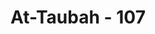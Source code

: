 ---
title: "At-Taubah - 107"
no: 107
arabic_no: ١٠٧
ayah: وَالَّذِيْنَ اتَّخَذُوْا مَسْجِدًا ضِرَارًا وَّكُفْرًا وَّتَفْرِيْقًاۢ بَيْنَ الْمُؤْمِنِيْنَ وَاِرْصَادًا لِّمَنْ حَارَبَ اللّٰهَ وَرَسُوْلَهٗ مِنْ قَبْلُ ۗوَلَيَحْلِفُنَّ اِنْ اَرَدْنَآ اِلَّا الْحُسْنٰىۗ وَاللّٰهُ يَشْهَدُ اِنَّهُمْ لَكٰذِبُوْنَ 
translation: "Dan (di antara orang-orang munafik itu) ada yang mendirikan masjid untuk menimbulkan bencana (pada orang-orang yang beriman), untuk kekafiran dan untuk memecah belah di antara orang-orang yang beriman serta menunggu kedatangan orang-orang yang telah memerangi Allah dan Rasul-Nya sejak dahulu. Mereka dengan pasti bersumpah, “Kami hanya menghendaki kebaikan.” Dan Allah menjadi saksi bahwa mereka itu pendusta (dalam sumpahnya)."
tafsir: "Dalam ayat ini Allah menjelaskan maksud mereka mendirikan mesjid tersebut yaitu:\n\n1. Untuk mencelakakan orang-orang mukmin yang biasa beribadah di mesjid Quba, yaitu mesjid yang dibangun Rasulullah saw ketika beliau baru berhijrah dari Mekah, sebelum sampai ke Medinah.\n\n2. Sebagai fasilitas dalam melakukan berbagai perbuatan sebagai manifestasi kekafiran. Kaum munafik meninggalkan salat dengan sembunyi-sembunyi dalam bangunan yang mereka dirikan itu, sehingga kaum Muslimin tidak dapat mengetahuinya karena mereka tidak lagi bersama-sama melakukan ibadat di mesjid Quba. Selain itu, adanya bangunan tersebut juga bisa menjadi tempat mengadakan perundingan secara bebas dalam melakukan makar terhadap Rasulullah saw.\n\n3. Untuk memecah belah antara kaum Muslimin yang berdiam di daerah itu. Sebab mereka tidak hanya salat di mesjid Quba, tetapi mereka juga berjumpa dan saling mengenal, bergotong-royong, membuat kesepakatan dalam berbagai masalah. Inilah tujuan yang terpenting sebuah mesjid dalam bidang kemasyarakatan. Oleh sebab itu, adalah suatu keharusan bagi kaum Muslimin yang bertempat tinggal di daerah tertentu agar semuanya melakukan salat Jumat di satu mesjid selama hal itu memungkinkan. \n\nDari sini dapatlah diketahui bahwa mendirikan mesjid yang baru dapat dipandang sebagai amal kebajikan yang diterima Allah, bila hal itu memang benar-benar sudah diperlukan, misalnya karena mesjid yang lama sudah rusak, atau sudah tidak dapat menampung jumlah kaum Muslimin yang semakin besar, dan bukan didirikan untuk maksud memecah belah kaum Muslimin. Oleh sebab itu, pembangunan mesjid-mesjid yang saling berdekatan letaknya, dan hanya didorong oleh rasa riya dan kebanggaan pribadi ataupun golongan, tidaklah dibenarkan oleh agama.\n\n4. Menjadi tempat perlindungan bagi orang-orang yang biasa memerangi agama Allah, sehingga apabila mereka datang ke tempat itu, mereka sudah mendapatkan tempat perlindungan yang aman, memperoleh sekutu dan para penyokong untuk bersama-sama memerangi Rasulullah dan kaum Muslimin. Mereka ini adalah kaum musyrik dan munafik yang dengan sengaja mendirikan bangunan itu sebagai kubu pertahanan mereka untuk memecah belah dan memerangi umat Islam.\n\nDalam ayat ini selanjutnya diterangkan bahwa orang-orang munafik itu bersumpah untuk memperkuat ucapan mereka, bahwa bangunan itu mereka dirikan hanyalah semata-mata untuk memperoleh kebaikan misalnya untuk memudahkan bagi orang-orang yang lemah, melakukan salat Jumat dekat dari tempat tinggal mereka dan sebagainya. Akan tetapi sumpah tersebut hanyalah untuk menyelimuti maksud-maksud jahat yang tersimpan dalam hati mereka.\n\nPada akhir ayat tersebut Allah menegaskan, bahwa Dia menyaksikan mereka itu adalah orang-orang yang benar-benar pendusta."
---